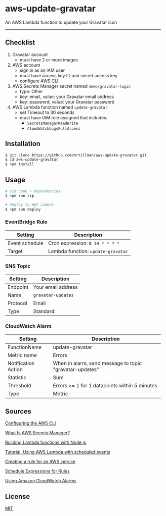 # aws-update-gravatar

An AWS Lambda function to update your Gravatar icon

---

## Checklist

1. Gravatar account
    - must have 2 or more images
2. AWS account
    - sign in as an IAM user
    - must have access key ID and secret access key
    - configure AWS CLI
3. AWS Secrets Manager secret named `demo/gravatar-login`
    - type: Other
    - key: email, value: your Gravatar email address
    - key: password, value: your Gravatar password
4. AWS Lambda function named `update-gravatar`
    - set Timeout to 30 seconds
    - must have IAM role assigned that includes:
      - `SecretsManagerReadWrite`
      - `CloudWatchLogsFullAccess`

## Installation

```sh
$ git clone https://github.com/mrtillman/aws-update-gravatar.git
$ cd aws-update-gravatar
$ npm install
```

## Usage

```sh
# zip code + dependencies
$ npm run zip

# deploy to AWS Lambda
$ npm run deploy
```

### EventBridge Rule

|Setting|Description|
|---|---|
|Event schedule | Cron expression: `0 10 * * ? *`|
|Target | Lambda function: `update-gravatar`|

### SNS Topic

|Setting|Description|
|---|---|
|Endpoint|Your email address|
|Name| `gravatar-updates`|
|Protocol|Email|
|Type| Standard|

### CloudWatch Alarm

|Setting|Description|
|---|---|
|FunctionName|update-gravatar|
|Metric name|Errors|
|Notification Action|When in alarm, send message to topic "gravatar-updates"|
|Statistic|Sum|
|Threshold|Errors >= 1 for 1 datapoints within 5 minutes|
|Type|Metric|

## Sources

[Configuring the AWS CLI](https://docs.aws.amazon.com/cli/latest/userguide/cli-chap-configure.html)

[What Is AWS Secrets Manager?](https://docs.aws.amazon.com/secretsmanager/latest/userguide/intro.html)

[Building Lambda functions with Node.js](https://docs.aws.amazon.com/lambda/latest/dg/lambda-nodejs.html)

[Tutorial: Using AWS Lambda with scheduled events](https://docs.aws.amazon.com/lambda/latest/dg/services-cloudwatchevents-tutorial.html)

[Creating a rule for an AWS service](https://docs.aws.amazon.com/eventbridge/latest/userguide/create-eventbridge-rule.html)

[Schedule Expressions for Rules](https://docs.aws.amazon.com/AmazonCloudWatch/latest/events/ScheduledEvents.html)

[Using Amazon CloudWatch Alarms](https://docs.aws.amazon.com/AmazonCloudWatch/latest/monitoring/AlarmThatSendsEmail.html)


## License

[MIT](https://github.com/mrtillman/aws-update-gravatar/blob/main/LICENSE)
